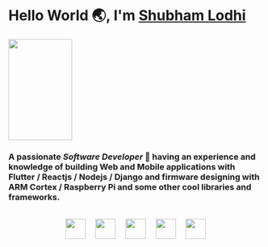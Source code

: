 
# Hello World 🌏,       I'm [Shubham Lodhi](shubhamlodhi.github.io) 

<img src="https://img.techpowerup.org/200729/undraw-circuit-board-4c4d.png" alt="" height="200" width="50%"/>


### A passionate *Software Developer* 🚀 having an experience and knowledge of building Web and Mobile applications with Flutter / Reactjs / Nodejs / Django and firmware designing with ARM Cortex / Raspberry Pi and some other cool libraries and frameworks.

<br/>

<div align="center">


<a href="https://github.com/shubhamlodhi">
<img src="https://pngimg.com/uploads/github/github_PNG85.png" width="40" margin="1%" /></a>&nbsp;&nbsp;&nbsp;&nbsp;
<a href="https://www.facebook.com/shubham.lodhi.315"><img src="https://pngimg.com/uploads/facebook_logos/facebook_logos_PNG19748.png" width="40" margin="1%" /></a>&nbsp;&nbsp;&nbsp;&nbsp;
<a href="mailto:shubhamlodhi510@gmail.com"><img src="https://pngimg.com/uploads/google/google_PNG19639.png" width="40" margin="1%"/></a>&nbsp;&nbsp;&nbsp;&nbsp;
<a href="https://www.linkedin.com/in/shubham-singh-lodhi/"><img src="https://pngimg.com/uploads/linkedIn/linkedIn_PNG32.png" width="40" margin="1%"/></a>&nbsp;&nbsp;&nbsp;&nbsp;
<a href="https://twitter.com/Shubham_S_Lodhi"><img src="https://pngimg.com/uploads/twitter/twitter_PNG29.png" width="40" margin="1%"/></a>


</div>
